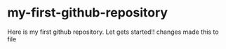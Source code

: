 # my-first-github-repository
Here is my first github repository. Let gets started!!
changes made this to file
